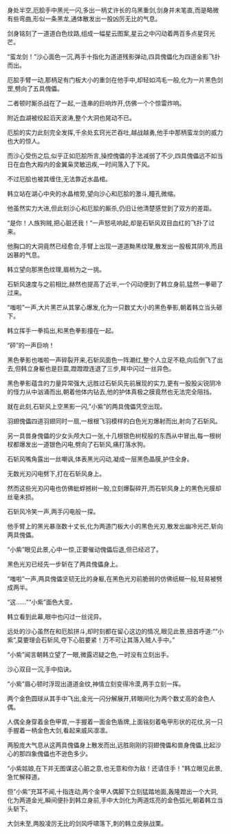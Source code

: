 
身处半空,厄脍手中黑光一闪,多出一柄丈许长的乌黑重剑,剑身并未笔直,而是略微有些弯曲,形似一条黑龙,通体散发出一股凶厉无比的气息。

剑身铭刻了一道道白色纹路,组成一幅星云图案,星云之中闪动着两百多点星窍光芒。

“蛮龙剑！”沙心面色一沉,两手十指化为道道残影弹动,四具傀儡化为四道金影飞扑而出。

厄脍手臂一动,那柄足有门板大小的重剑在他手中,却轻如鸿毛一般,化为一片黑色剑罡,劈向了五具傀儡。

二者顿时厮杀战在了一起,一连串的巨响炸开,仿佛一个个惊雷炸响。

附近血湖被绞起滔天波涛,整个大洞也晃动不已。

厄脍的实力此刻完全发挥,千余处玄窍光芒吞吐,越战越勇,他手中那柄蛮龙剑的威力也大的惊人。

而沙心受伤之后,似乎正如厄脍所言,操控傀儡的手法减弱了不少,四具傀儡远不如当日在血色大殿内的金翼枭灵敏迅疾,一时间落入了下风。

不过厄脍也被其缠住,无法靠近水晶棺。

韩立站在湖心中央的水晶棺旁,望向沙心和厄脍的激斗,瞳孔微缩。

他虽然实力大进,但此刻沙心和厄脍的厮杀,仍旧让他清楚感觉到了双方的差距。

“是你！人族狗贼,把心脏还我！”一声怒吼响起,却是石斩风双目血红的飞扑了过来。

他胸口的大洞竟然已经愈合,手臂上出现一道道黝黑纹理,散发出一股极其阴冷,而且凶暴的气息。

韩立望向那黑色纹理,眉梢为之一挑。

石斩风速度与之前相比,赫然也提高了近半,一个闪动便到了韩立身前,猛然一拳砸了过来。

“嗤啦”一声,大片黑芒从其掌心爆发,化为一只数丈大小的黑色拳影,朝着韩立当头砸下。

韩立挥手一拳捣出,和黑色拳影撞在一起。

“砰”的一声巨响！

黑色拳影也嗤啦一声碎裂开来,石斩风面色一阵潮红,整个人立足不稳,向后倒飞了出去,但韩立身躯也是巨震,蹬蹬蹬连退了三步,眸中闪过一丝异色。

黑色拳影蕴含的力量异常强大,远胜过石斩风先前展现的实力,更有一股股尖锐阴冷的怪力从中汹涌而出,朝着他体内钻去,他的护体真极之膜竟然也无法完全阻挡。

就在此刻,石斩风上空黑影一闪,”小紫”的两具傀儡凭空出现。

羽翅傀儡四道羽翅同时一扇,一根根飞羽模样的白色光刃爆射而出,射向了石斩风。

另一具兽身傀儡的少女头颅大口一张,十几根银色树杈般的东西从中冒出,每一根树杈都爆发出一道银色闪电,劈向了石斩风,痛打落水狗。

石斩风嘴角露出一丝嘲讽,体表黑光闪动,凝成一层黑色晶膜,护住全身。

无数光刃闪电劈下,打在石斩风身上。

然而这些光刃闪电也仿佛蚍蜉撼树一般,立刻爆裂碎开,而石斩风身上的黑色光膜却丝毫未损。

石斩风冷笑一声,两手闪电般一探。

他手臂上的黑光暴涨数十丈长,化为两道门板大小的黑色光刃,散发出幽冷光芒,斩向两具傀儡。

“小紫”眼见此景,心中一惊,正要催动傀儡后退,但已经迟了。

黑色光刃已经先一步斩在了两具傀儡身上。

“嗤啦”一声,两具傀儡坚韧无比的身躯,在黑色光刃前脆弱的仿佛纸糊一般,轻易被劈成两半。

“这……”“小紫”面色大变。

韩立看到此幕,眼中也闪过一丝诧异。

远处的沙心虽然在和厄脍拼斗,却时刻都在留心这边的情况,眼见此景,扭首呼道:““小紫”,莫要理会石斩风,夺下心脏要紧！万不可让其落入贼人手中。”

“小紫”闻言朝韩立望了一眼,微露迟疑之色,一时没有立刻出手。

沙心双目一沉,手中掐诀。

“小紫”眉心顿时浮现出道道金纹,神情立刻变得冷漠,两手立刻一挥。

两个金色圆球从其手中飞出,金光一闪分解展开,转眼间化为两个数丈高的金色人偶。

人偶全身穿着金色甲胄,一手握着一面金色盾牌,上面铭刻着龟甲形状的花纹,另一只手握着一柄金色大剑,看起来威风凛凛。

两股庞大气息从这两具傀儡身上散发而出,远胜刚刚的羽翅傀儡和兽身傀儡,比起沙心的那四象傀儡也不逊色多少。

“小紫姑娘,在下并无图谋这心脏之意,也无意和你为敌！还请住手！”韩立眼见此景,急忙解释道。

但”小紫”充耳不闻,十指连动,两个金甲人偶脚下立刻猛踏地面,轰隆蹬出一个大洞,化为两道金光,瞬间便扑到韩立身前,手中大剑化为两道炫亮的金色弧光,朝着韩立当头斩下。

大剑未至,两股凌厉无比的剑风呼啸落下,刺的韩立皮肤战栗。